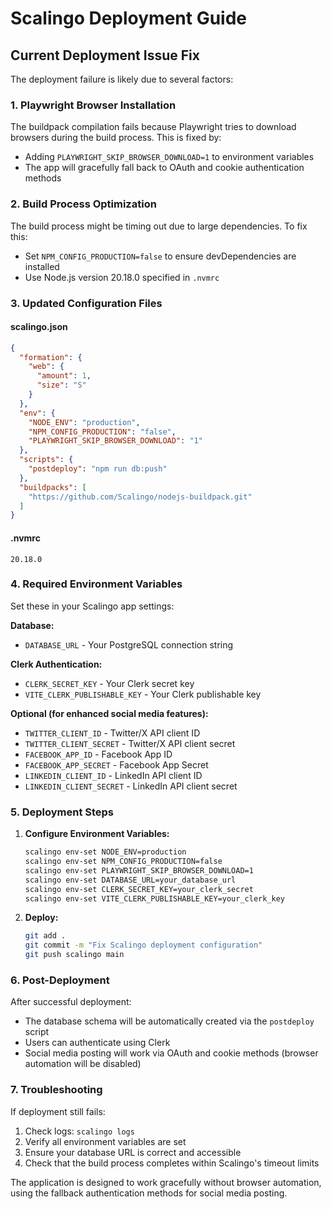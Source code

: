 # Scalingo Deployment Guide

## Current Deployment Issue Fix

The deployment failure is likely due to several factors:

### 1. Playwright Browser Installation
The buildpack compilation fails because Playwright tries to download browsers during the build process. This is fixed by:
- Adding `PLAYWRIGHT_SKIP_BROWSER_DOWNLOAD=1` to environment variables
- The app will gracefully fall back to OAuth and cookie authentication methods

### 2. Build Process Optimization
The build process might be timing out due to large dependencies. To fix this:
- Set `NPM_CONFIG_PRODUCTION=false` to ensure devDependencies are installed
- Use Node.js version 20.18.0 specified in `.nvmrc`

### 3. Updated Configuration Files

#### scalingo.json
```json
{
  "formation": {
    "web": {
      "amount": 1,
      "size": "S"
    }
  },
  "env": {
    "NODE_ENV": "production",
    "NPM_CONFIG_PRODUCTION": "false",
    "PLAYWRIGHT_SKIP_BROWSER_DOWNLOAD": "1"
  },
  "scripts": {
    "postdeploy": "npm run db:push"
  },
  "buildpacks": [
    "https://github.com/Scalingo/nodejs-buildpack.git"
  ]
}
```

#### .nvmrc
```
20.18.0
```

### 4. Required Environment Variables

Set these in your Scalingo app settings:

**Database:**
- `DATABASE_URL` - Your PostgreSQL connection string

**Clerk Authentication:**
- `CLERK_SECRET_KEY` - Your Clerk secret key
- `VITE_CLERK_PUBLISHABLE_KEY` - Your Clerk publishable key

**Optional (for enhanced social media features):**
- `TWITTER_CLIENT_ID` - Twitter/X API client ID
- `TWITTER_CLIENT_SECRET` - Twitter/X API client secret
- `FACEBOOK_APP_ID` - Facebook App ID
- `FACEBOOK_APP_SECRET` - Facebook App Secret
- `LINKEDIN_CLIENT_ID` - LinkedIn API client ID
- `LINKEDIN_CLIENT_SECRET` - LinkedIn API client secret

### 5. Deployment Steps

1. **Configure Environment Variables:**
   ```bash
   scalingo env-set NODE_ENV=production
   scalingo env-set NPM_CONFIG_PRODUCTION=false
   scalingo env-set PLAYWRIGHT_SKIP_BROWSER_DOWNLOAD=1
   scalingo env-set DATABASE_URL=your_database_url
   scalingo env-set CLERK_SECRET_KEY=your_clerk_secret
   scalingo env-set VITE_CLERK_PUBLISHABLE_KEY=your_clerk_key
   ```

2. **Deploy:**
   ```bash
   git add .
   git commit -m "Fix Scalingo deployment configuration"
   git push scalingo main
   ```

### 6. Post-Deployment

After successful deployment:
- The database schema will be automatically created via the `postdeploy` script
- Users can authenticate using Clerk
- Social media posting will work via OAuth and cookie methods (browser automation will be disabled)

### 7. Troubleshooting

If deployment still fails:
1. Check logs: `scalingo logs`
2. Verify all environment variables are set
3. Ensure your database URL is correct and accessible
4. Check that the build process completes within Scalingo's timeout limits

The application is designed to work gracefully without browser automation, using the fallback authentication methods for social media posting.